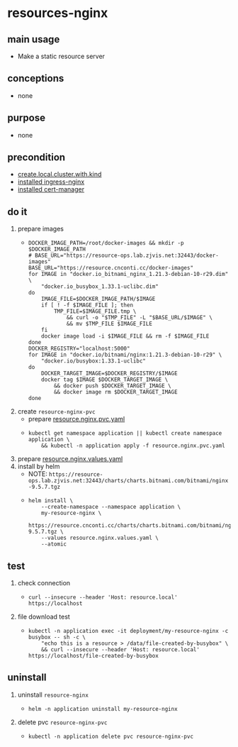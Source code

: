 # resources-nginx

## main usage
* Make a static resource server

## conceptions
* none

## purpose
* none

## precondition
* [create.local.cluster.with.kind](/kubernetes/create.local.cluster.with.kind.md)
* [installed ingress-nginx](/kubernetes/basic/ingress.nginx.md)
* [installed cert-manager](/kubernetes/basic/cert.manager.md)

## do it
1. prepare images
    * ```shell  
      DOCKER_IMAGE_PATH=/root/docker-images && mkdir -p $DOCKER_IMAGE_PATH
      # BASE_URL="https://resource-ops.lab.zjvis.net:32443/docker-images"
      BASE_URL="https://resource.cnconti.cc/docker-images"
      for IMAGE in "docker.io_bitnami_nginx_1.21.3-debian-10-r29.dim" \
          "docker.io_busybox_1.33.1-uclibc.dim"
      do
          IMAGE_FILE=$DOCKER_IMAGE_PATH/$IMAGE
          if [ ! -f $IMAGE_FILE ]; then
              TMP_FILE=$IMAGE_FILE.tmp \
                  && curl -o "$TMP_FILE" -L "$BASE_URL/$IMAGE" \
                  && mv $TMP_FILE $IMAGE_FILE
          fi
          docker image load -i $IMAGE_FILE && rm -f $IMAGE_FILE
      done
      DOCKER_REGISTRY="localhost:5000"
      for IMAGE in "docker.io/bitnami/nginx:1.21.3-debian-10-r29" \
          "docker.io/busybox:1.33.1-uclibc"
      do
          DOCKER_TARGET_IMAGE=$DOCKER_REGISTRY/$IMAGE
          docker tag $IMAGE $DOCKER_TARGET_IMAGE \
              && docker push $DOCKER_TARGET_IMAGE \
              && docker image rm $DOCKER_TARGET_IMAGE
      done
      ```
2. create `resource-nginx-pvc`
    * prepare [resource.nginx.pvc.yaml](resources/resource.nginx.pvc.yaml.md)
    * ```shell
      kubectl get namespace application || kubectl create namespace application \
          && kubectl -n application apply -f resource.nginx.pvc.yaml
      ```
3. prepare [resource.nginx.values.yaml](resources/resource.nginx.values.yaml.md)
4. install by helm
    * NOTE: `https://resource-ops.lab.zjvis.net:32443/charts/charts.bitnami.com/bitnami/nginx-9.5.7.tgz`
    * ```shell
      helm install \
          --create-namespace --namespace application \
          my-resource-nginx \
          https://resource.cnconti.cc/charts/charts.bitnami.com/bitnami/nginx-9.5.7.tgz \
          --values resource.nginx.values.yaml \
          --atomic
      ```

## test
1. check connection
    * ```shell
      curl --insecure --header 'Host: resource.local' https://localhost
      ```
2. file download test
    * ```shell
      kubectl -n application exec -it deployment/my-resource-nginx -c busybox -- sh -c \
          "echo this is a resource > /data/file-created-by-busybox" \
          && curl --insecure --header 'Host: resource.local' https://localhost/file-created-by-busybox
      ```

## uninstall
1. uninstall `resource-nginx`
    * ```shell
      helm -n application uninstall my-resource-nginx
      ```
2. delete pvc `resource-nginx-pvc`
    * ```shell
      kubectl -n application delete pvc resource-nginx-pvc
      ```



















